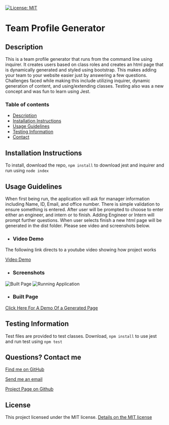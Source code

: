 [![License: MIT](https://img.shields.io/badge/License-MIT-yellow.svg)](https://opensource.org/licenses/MIT)
# Team Profile Generator


## Description
This is a team profile generator that runs from the command line using inquirer. It creates users based on class roles and creates an html page that is dynamically generated and styled using bootstrap. This makes adding your team to your website easier just by answering a few questions. Challenges faced while making this include utilizing inquirer, dynamic generation of content, and using/extending classes. Testing also was a new concept and was fun to learn using Jest.

### Table of contents
- [Description](#description)
- [Installation Instructions](#installation-instructions)
- [Usage Guidelines](#usage-guidelines)
- [Testing Information](#testing-information)
- [Contact](#contact)

## Installation Instructions
To install, download the repo, 
```npm install``` 
to download jest and inquirer and run using ```node index```

## Usage Guidelines
When first being run, the application will ask for manager information including Name, ID, Email, and office number. There is simple validation to ensure something is entered. After user will be prompted to choose to enter either an engineer, and intern or to finish. Adding Engineer or Intern will prompt further questions. When user selects finish a new html page will be generated in the dist folder. Please see video and screenshots below.
* ### Video Demo
The following link directs to a youtube video showing how project works

[Video Demo](https://www.youtube.com/watch?v=cgfZdq2of7Q)

* ### Screenshots

![Built Page](./src/images/generated%20page.png)
![Running Application](./src/images/running.png)

* ### Built Page
[Click Here For A Demo Of a Generated Page](https://github.com/HBurnton/teamProfileGenerator/blob/main/dist/index.html)

## Testing Information
Test files are provided to test classes. Download, ```npm install``` to use jest and run test using ```npm test```

## Questions? Contact me

[Find me on GitHub](https://github.com/hburnton)

[Send me an email](mailto:hburnton@gmail.com)

[Project Page on Github](https://github.com/HBurnton/teamProfileGenerator)

## License
This project licensed under the MIT license.
[Details on the MIT license](https://choosealicense.com/licenses/mit/)
